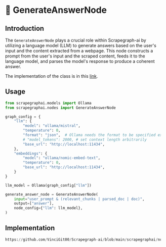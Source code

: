 # 🐝 GenerateAnswerNode

## Introduction
The `GenerateAnswerNode` plays a crucial role within Scrapegraph-ai by utilizing a language model (LLM) to generate answers based on the user's input and the content extracted from a webpage. This node constructs a prompt from the user's input and the scraped content, feeds it to the language model, and parses the model's response to produce a coherent answer.

The implementation of the class is in this [link](https://github.com/VinciGit00/Scrapegraph-ai/blob/main/scrapegraphai/nodes/generate_answer_node.py).

## Usage
```python
from scrapegraphai.models import Ollama
from scrapegraphai.nodes import GenerateAnswerNode

graph_config = {
    "llm": {
        "model": "ollama/mistral",
        "temperature": 0,
        "format": "json",  # Ollama needs the format to be specified explicitly
        # "model_tokens": 2000, # set context length arbitrarily
        "base_url": "http://localhost:11434",
    },
    "embeddings": {
        "model": "ollama/nomic-embed-text",
        "temperature": 0,
        "base_url": "http://localhost:11434",
    }
}

llm_model = Ollama(graph_config["llm"])

generate_answer_node = GenerateAnswerNode(
    input="user_prompt & (relevant_chunks | parsed_doc | doc)",
    output=["answer"],
    node_config={"llm": llm_model},
)
```


## Implementation
```python reference title="GenerateAnswerNode"
https://github.com/VinciGit00/Scrapegraph-ai/blob/main/scrapegraphai/nodes/generate_answer_node.py
```
